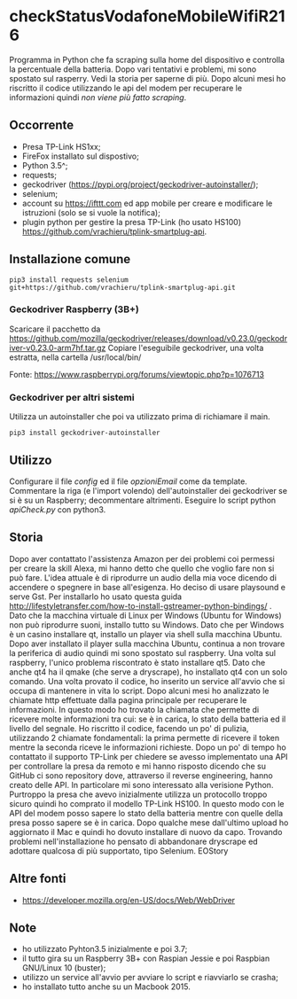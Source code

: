 # checkStatusVodafoneMobileWifiR216
Programma in Python che fa scraping sulla home del dispositivo e controlla la percentuale della batteria.
Dopo vari tentativi e problemi, mi sono spostato sul rasperry. Vedi la storia per saperne di più.
Dopo alcuni mesi ho riscritto il codice utilizzando le api del modem per recuperare le informazioni quindi _non viene più fatto scraping_.

## Occorrente
 - Presa TP-Link HS1xx;
 - FireFox installato sul dispostivo;
 - Python 3.5^;
 - requests;
 - geckodriver (https://pypi.org/project/geckodriver-autoinstaller/);
 - selenium;
 - account su https://ifttt.com ed app mobile per creare e modificare le istruzioni (solo se si vuole la notifica);
 - plugin python per gestire la presa TP-Link (ho usato HS100) https://github.com/vrachieru/tplink-smartplug-api.
 
## Installazione comune
```
pip3 install requests selenium git+https://github.com/vrachieru/tplink-smartplug-api.git
```
### Geckodriver Raspberry (3B+)
Scaricare il pacchetto da https://github.com/mozilla/geckodriver/releases/download/v0.23.0/geckodriver-v0.23.0-arm7hf.tar.gz
Copiare l'eseguibile geckodriver, una volta estratta, nella cartella /usr/local/bin/

Fonte: https://www.raspberrypi.org/forums/viewtopic.php?p=1076713

### Geckodriver per altri sistemi
Utilizza un autoinstaller che poi va utilizzato prima di richiamare il main.
```
pip3 install geckodriver-autoinstaller
```

## Utilizzo
Configurare il file _config_ ed il file _opzioniEmail_ come da template.
Commentare la riga (e l'import volendo) dell'autoinstaller dei geckodriver se si è su un Raspberry; decommentare altrimenti.
Eseguire lo script python _apiCheck.py_ con python3.

## Storia
Dopo aver contattato l'assistenza Amazon per dei problemi coi permessi per creare la skill Alexa, mi hanno detto che quello che voglio fare non si può fare.
L'idea attuale è di riprodurre un audio della mia voce dicendo di accendere o spegnere in base all'esigenza.
Ho deciso di usare playsound e serve Gst. Per installarlo ho usato questa guida http://lifestyletransfer.com/how-to-install-gstreamer-python-bindings/  .
Dato che la macchina virtuale di Linux per Windows (Ubuntu for Windows) non può riprodurre suoni, installo tutto su Windows.
Dato che per Windows è un casino installare qt, installo un player via shell sulla macchina Ubuntu.
Dopo aver installato il player sulla macchina Ubuntu, continua a non trovare la periferica di audio quindi mi sono spostato sul raspberry.
Una volta sul raspberry, l'unico problema riscontrato è stato installare qt5. Dato che anche qt4 ha il qmake (che serve a dryscrape), ho installato qt4 con un solo comando.
Una volta provato il codice, ho inserito un service all'avvio che si occupa di mantenere in vita lo script.
Dopo alcuni mesi ho analizzato le chiamate http effettuate dalla pagina principale per recuperare le informazioni. In questo modo ho trovato la chiamata che permette di ricevere molte informazioni tra cui: se è in carica, lo stato della batteria ed il livello del segnale. Ho riscritto il codice, facendo un po' di pulizia, utilizzando 2 chiamate fondamentali: la prima permette di ricevere il token mentre la seconda riceve le informazioni richieste.
Dopo un po' di tempo ho contattato il supporto TP-Link per chiedere se avesso implementato una API per controllare la presa da remoto e mi hanno risposto dicendo che su GitHub ci sono repository dove, attraverso il reverse engineering, hanno creato delle API. In particolare mi sono interessato alla verisione Python. Purtroppo la presa che avevo inizialmente utilizza un protocollo troppo sicuro quindi ho comprato il modello TP-Link HS100. In questo modo con le API del modem posso sapere lo stato della batteria mentre con quelle della presa posso sapere se è in carica.
Dopo qualche mese dall'ultimo upload ho aggiornato il Mac e quindi ho dovuto installare di nuovo da capo. Trovando problemi nell'installazione ho pensato di abbandonare dryscrape ed adottare qualcosa di più supportato, tipo Selenium.
EOStory
 
## Altre fonti
 - https://developer.mozilla.org/en-US/docs/Web/WebDriver
## Note
 - ho utilizzato Pyhton3.5 inizialmente e poi 3.7;
 - il tutto gira su un Raspberry 3B+ con Raspian Jessie e poi Raspbian GNU/Linux 10 (buster);
 - utilizzo un service all'avvio per avviare lo script e riavviarlo se crasha;
 - ho installato tutto anche su un Macbook 2015.
